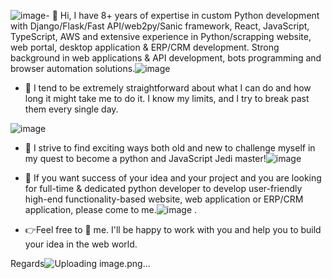 ![image](https://github.com/GreatD830/GreatD830/assets/143259640/d4a981e6-78e2-4af8-8c50-7b7154840f85)- 👋 Hi, I have 8+ years of expertise in custom Python development with Django/Flask/Fast API/web2py/Sanic framework, React, JavaScript, TypeScript, AWS and extensive experience in Python/scrapping website, web portal, desktop application & ERP/CRM development. Strong background in web applications & API development, bots programming and browser automation solutions.![image](https://github.com/GreatD830/GreatD830/assets/143259640/3e72ccee-31a3-4c27-8ba6-1010bc79d7fc)

- 👀 I tend to be extremely straightforward about what I can do and how long it might take me to do it. I know my limits, and I try to break past them every single day.

![image](https://github.com/GreatD830/GreatD830/assets/143259640/74bccd63-89ab-4532-8a65-6925906d11f9)

- 🌱 I strive to find exciting ways both old and new to challenge myself in my quest to become a python and JavaScript Jedi master!![image](https://github.com/GreatD830/GreatD830/assets/143259640/4148eb85-af64-4f18-9a8d-eb38e38353c6)

- 💞️ If you want success of your idea and your project and you are looking for full-time & dedicated python developer to develop user-friendly high-end functionality-based website, web application or ERP/CRM application,  please come to me.![image](https://github.com/GreatD830/GreatD830/assets/143259640/679e0c35-1505-4671-a55d-a8b337351f25)
.

- 👉Feel free to 💬 me. I'll be happy to work with you and help you to build your idea in the web world.

Regards![Uploading image.png…]()
